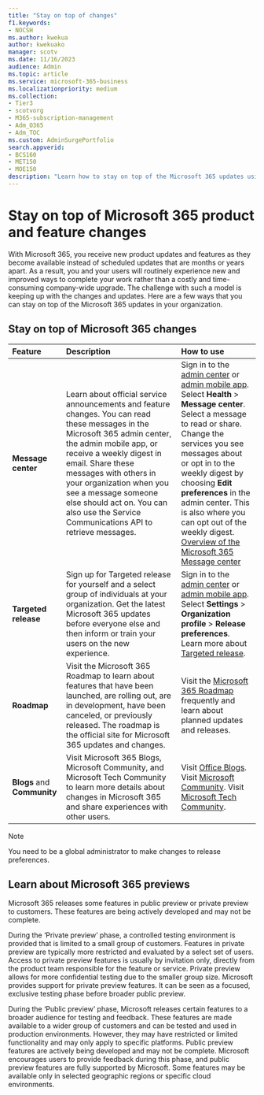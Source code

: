 ```yaml
---
title: "Stay on top of changes"
f1.keywords:
- NOCSH
ms.author: kwekua
author: kwekuako
manager: scotv
ms.date: 11/16/2023
audience: Admin
ms.topic: article
ms.service: microsoft-365-business
ms.localizationpriority: medium
ms.collection:
- Tier3
- scotvorg
- M365-subscription-management
- Adm_O365
- Adm_TOC
ms.custom: AdminSurgePortfolio
search.appverid:
- BCS160
- MET150
- MOE150
description: "Learn how to stay on top of the Microsoft 365 updates using Message center, Targeted Release, Roadmap, and Blogs and Community."
---
```


# Stay on top of Microsoft 365 product and feature changes

With Microsoft 365, you receive new product updates and features as they become available instead of scheduled updates that are months or years apart. As a result, you and your users will routinely experience new and improved ways to complete your work rather than a costly and time-consuming company-wide upgrade. The challenge with such a model is keeping up with the changes and updates. Here are a few ways that you can stay on top of the Microsoft 365 updates in your organization.

## Stay on top of Microsoft 365 changes

|Feature|Description|How to use|
|:-----|:-----|:-----|
|**Message center** <br/> |Learn about official service announcements and feature changes. You can read these messages in the Microsoft 365 admin center, the admin mobile app, or receive a weekly digest in email. Share these messages with others in your organization when you see a message someone else should act on. You can also use the Service Communications API to retrieve messages.  <br/> |Sign in to the [admin center](../admin-overview/admin-center-overview.md) or [admin mobile app](../admin-overview/admin-mobile-app.md). Select **Health** \> **Message center**. Select a message to read or share.  <br/> Change the services you see messages about or opt in to the weekly digest by choosing **Edit preferences** in the admin center. This is also where you can opt out of the weekly digest.  <br/> [Overview of the Microsoft 365 Message center](message-center.md) <br/> |
|**Targeted release** <br/> |Sign up for Targeted release for yourself and a select group of individuals at your organization. Get the latest Microsoft 365 updates before everyone else and then inform or train your users on the new experience.  <br/> |Sign in to the [admin center](../admin-overview/admin-center-overview.md) or [admin mobile app](../admin-overview/admin-mobile-app.md). Select **Settings** \> **Organization profile** \> **Release preferences**. Learn more about [Targeted release](release-options-in-office-365.md).  <br/> |
|**Roadmap** <br/> |Visit the Microsoft 365 Roadmap to learn about features that have been launched, are rolling out, are in development, have been canceled, or previously released. The roadmap is the official site for Microsoft 365 updates and changes.  <br/> |Visit the [Microsoft 365 Roadmap](https://www.microsoft.com/microsoft-365/roadmap) frequently and learn about planned updates and releases.  <br/> |
|**Blogs** and **Community** <br/> |Visit Microsoft 365 Blogs, Microsoft Community, and Microsoft Tech Community to learn more details about changes in Microsoft 365 and share experiences with other users.  <br/> |Visit [Office Blogs](https://www.microsoft.com/en-us/microsoft-365/blog/). Visit [Microsoft Community](https://answers.microsoft.com). Visit [Microsoft Tech Community](https://techcommunity.microsoft.com).  <br/> |

> [!NOTE]
> You need to be a global administrator to make changes to release preferences.

## Learn about Microsoft 365 previews

Microsoft 365 releases some features in public preview or private preview to customers. These features are being actively developed and may not be complete.

During the ‘Private preview’ phase,  a controlled testing environment is provided that is limited to a small group of customers. Features in private preview are typically more restricted and evaluated by a select set of users. Access to private preview features is usually by invitation only, directly from the product team responsible for the feature or service. Private preview allows for more confidential testing due to the smaller group size. Microsoft provides support for private preview features. It can be seen as a focused, exclusive testing phase before broader public preview.

During the ‘Public preview’ phase, Microsoft releases certain features to a broader audience for testing and feedback. These features are made available to a wider group of customers and can be tested and used in production environments. However, they may have restricted or limited functionality and may only apply to specific platforms. Public preview features are actively being developed and may not be complete. Microsoft encourages users to provide feedback during this phase, and public preview features are fully supported by Microsoft. Some features may be available only in selected geographic regions or specific cloud environments.

